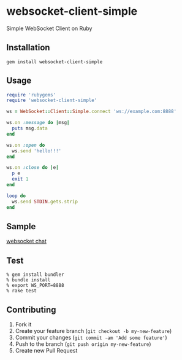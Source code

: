 websocket-client-simple
=======================
Simple WebSocket Client on Ruby


Installation
------------

    gem install websocket-client-simple


Usage
-----
```ruby
require 'rubygems'
require 'websocket-client-simple'

ws = WebSocket::Client::Simple.connect 'ws://example.com:8888'

ws.on :message do |msg|
  puts msg.data
end

ws.on :open do
  ws.send 'hello!!!'
end

ws.on :close do |e|
  p e
  exit 1
end

loop do
  ws.send STDIN.gets.strip
end
```


Sample
------
[websocket chat](https://github.com/shokai/websocket-client-simple/tree/master/sample)


Test
----

    % gem install bundler
    % bundle install
    % export WS_PORT=8888
    % rake test


Contributing
------------
1. Fork it
2. Create your feature branch (`git checkout -b my-new-feature`)
3. Commit your changes (`git commit -am 'Add some feature'`)
4. Push to the branch (`git push origin my-new-feature`)
5. Create new Pull Request
